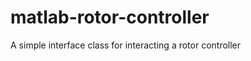 matlab-rotor-controller
=======================

A simple interface class for interacting a rotor controller
